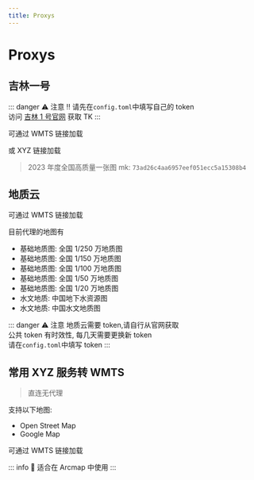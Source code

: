 ```yaml
---
title: Proxys
---
```


<script setup>
import GetAddress from "./GetAddress.vue"

</script>

# Proxys

## 吉林一号

::: danger ⚠️ 注意
‼️ 请先在`config.toml`中填写自己的 token  
访问 [吉林 1 号官网](https://www.jl1mall.com/rskit/MyRSservice) 获取 TK
:::

可通过 WMTS 链接加载

<GetAddress path="/WMTS/jl1"/>

或 XYZ 链接加载

<GetAddress path="/getTile/jl1/{z}/{x}/{y}?mk=73ad26c4aa6957eef051ecc5a15308b4"/>

> 2023 年度全国高质量一张图 mk: `73ad26c4aa6957eef051ecc5a15308b4`

## 地质云

可通过 WMTS 链接加载

<GetAddress path="/WMTS/geocloud"/>

目前代理的地图有

- 基础地质图: 全国 1/250 万地质图
- 基础地质图: 全国 1/150 万地质图
- 基础地质图: 全国 1/100 万地质图
- 基础地质图: 全国 1/50 万地质图
- 基础地质图: 全国 1/20 万地质图
- 水文地质: 中国地下水资源图
- 水文地质: 中国水文地质图

::: danger ⚠️ 注意
地质云需要 token,请自行从官网获取  
公共 token 有时效性, 每几天需要更换新 token  
请在`config.toml`中填写 token
:::

## 常用 XYZ 服务转 WMTS

> 直连无代理

支持以下地图:

- Open Street Map
- Google Map

可通过 WMTS 链接加载
<GetAddress path="/WMTS/XYZ"/>

::: info
🤔 适合在 Arcmap 中使用
:::
